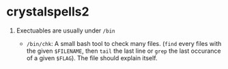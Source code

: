 # crystalspells2

1. Exectuables are usually under ```/bin```

   - ```/bin/chk```: A small bash tool to check many files. (```find``` every files with the given ```$FILENAME```, then ```tail``` the last line or ```grep``` the last occurance of a given ```$FLAG```). The file should explain itself.
